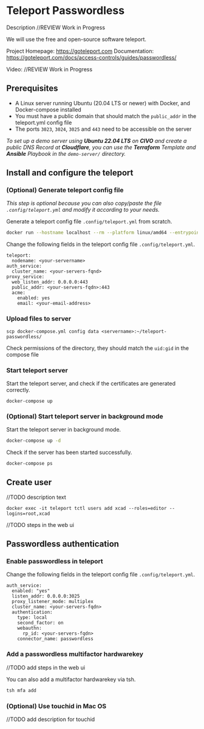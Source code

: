 # Teleport Passwordless
Description //REVIEW Work in Progress

We will use the free and open-source software teleport.

Project Homepage: https://goteleport.com
Documentation: https://goteleport.com/docs/access-controls/guides/passwordless/

Video: //REVIEW Work in Progress

## Prerequisites

- A Linux server running Ubuntu (20.04 LTS or newer) with Docker, and Docker-compose installed
- You must have a public domain that should match the `public_addr` in the teleport.yml config file
- The ports `3023`, `3024`, `3025` and `443` need to be accessible on the server

*To set up a demo server using **Ubuntu 22.04 LTS** on **CIVO** and create a public DNS Record at **Cloudflare**, you can use the **Terraform** Template and **Ansible** Playbook in the `demo-server/` directory.*

## Install and configure the teleport

### (Optional) Generate teleport config file

*This step is optional because you can also copy/paste the file `.config/teleport.yml` and modify it according to your needs.*

Generate a teleport config file `.config/teleport.yml` from scratch.

```bash
docker run --hostname localhost --rm --platform linux/amd64 --entrypoint=/bin/sh -v /Users/xcad/Projects/videos/teleport-passwordless/config:/etc/teleport -it quay.io/gravitational/teleport:10 -c "teleport configure > /etc/teleport/teleport.yml"
```

Change the following fields in the teleport config file `.config/teleport.yml`.

```
teleport:
  nodename: <your-servername>
auth_service:
  cluster_name: <your-servers-fqnd>
proxy_service:
  web_listen_addr: 0.0.0.0:443
  public_addr: <your-servers-fqdn>:443
  acme:
    enabled: yes
    email: <your-email-address>
```

### Upload files to server
```
scp docker-compose.yml config data <servername>:~/teleport-passwordless/
```

Check permissions of the directory, they should match the `uid:gid` in the compose file

### Start teleport server

Start the teleport server, and check if the certificates are generated correctly.

```
docker-compose up
```

### (Optional) Start teleport server in background mode

Start the teleport server in background mode.

```bash
docker-compose up -d
```

Check if the server has been started successfully.

```bash
docker-compose ps
```

## Create user

//TODO description text

```
docker exec -it teleport tctl users add xcad --roles=editor --logins=root,xcad
```

//TODO steps in the web ui

## Passwordless authentication

### Enable passwordless in teleport

Change the following fields in the teleport config file `.config/teleport.yml`.

```
auth_service:
  enabled: "yes"
  listen_addr: 0.0.0.0:3025
  proxy_listener_mode: multiplex
  cluster_name: <your-servers-fqdn>
  authentication:
    type: local
    second_factor: on
    webauthn:
      rp_id: <your-servers-fqdn>
    connector_name: passwordless
```

### Add a passwordless multifactor hardwarekey

//TODO add steps in the web ui

You can also add a multifactor hardwarekey via tsh.

```bash
tsh mfa add
```

### (Optional) Use touchid in Mac OS

//TODO add description for touchid

